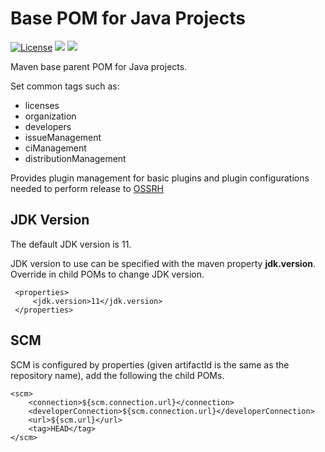# Base POM for Java Projects
[![License](https://img.shields.io/badge/License-Apache%202.0-blue.svg)](https://opensource.org/licenses/Apache-2.0) 
![](https://img.shields.io/badge/Package-POM-blue)
![](https://github.com/wigforss/java-base-pom/workflows/Test%20and%20Deploy/badge.svg)

Maven base parent POM for Java projects.

Set common tags such as:
* licenses
* organization
* developers 
* issueManagement
* ciManagement
* distributionManagement

Provides plugin management for basic plugins and plugin configurations needed to perform release to [OSSRH](https://oss.sonatype.org/)

## JDK Version
The default JDK version is 11.

JDK version to use can be specified with the maven property **jdk.version**. Override in child POMs to change JDK version. 

```
 <properties>
     <jdk.version>11</jdk.version>
 </properties>
```
## SCM
SCM is configured by properties (given artifactId is the same as the repository name), add the following the child POMs.

```
<scm>
    <connection>${scm.connection.url}</connection>
    <developerConnection>${scm.connection.url}</developerConnection>
    <url>${scm.url}</url>
    <tag>HEAD</tag>
</scm>
```


